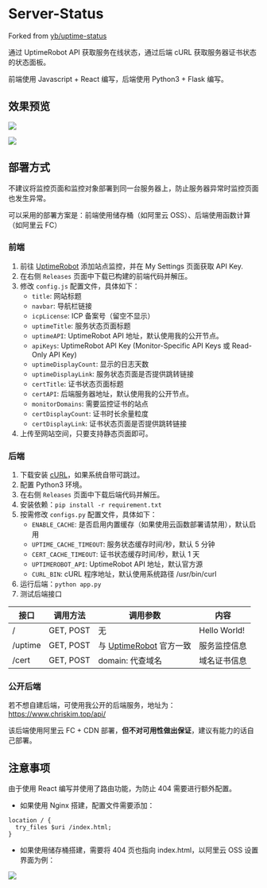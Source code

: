 # Server-Status

Forked from [yb/uptime-status](https://github.com/yb/uptime-status)

通过 UptimeRobot API 获取服务在线状态，通过后端 cURL 获取服务器证书状态的状态面板。

前端使用 Javascript + React 编写，后端使用 Python3 + Flask 编写。

## 效果预览

![](https://assets.zouht.com/img/md/Server-Status-README-04.png)



![](https://assets.zouht.com/img/md/Server-Status-README-05.png)

## 部署方式

不建议将监控页面和监控对象部署到同一台服务器上，防止服务器异常时监控页面也发生异常。

可以采用的部署方案是：前端使用储存桶（如阿里云 OSS）、后端使用函数计算（如阿里云 FC）

### 前端

1. 前往 [UptimeRobot](https://uptimerobot.com/) 添加站点监控，并在 My Settings 页面获取 API Key.
2. 在右侧 `Releases` 页面中下载已构建的前端代码并解压。
3. 修改 `config.js` 配置文件，具体如下：
   - `title`: 网站标题
   - `navbar`: 导航栏链接
   - `icpLicense`: ICP 备案号（留空不显示）
   - `uptimeTitle`: 服务状态页面标题
   - `uptimeAPI`: UptimeRobot API 地址，默认使用我的公开节点。
   - `apiKeys`: UptimeRobot API Key (Monitor-Specific API Keys 或 Read-Only API Key)
   - `uptimeDisplayCount`: 显示的日志天数
   - `uptimeDisplayLink`: 服务状态页面是否提供跳转链接
   - `certTitle`: 证书状态页面标题
   - `certAPI`: 后端服务器地址，默认使用我的公开节点。
   - `monitorDomains`: 需要监控证书的站点
   - `certDisplayCount`: 证书时长余量粒度
   - `certDisplayLink`: 证书状态页面是否提供跳转链接
4. 上传至网站空间，只要支持静态页面即可。

### 后端

1. 下载安装 [cURL](https://curl.se/download.html)，如果系统自带可跳过。
2. 配置 Python3 环境。
3. 在右侧 `Releases` 页面中下载后端代码并解压。
4. 安装依赖：`pip install -r requirement.txt`
5. 按需修改 `configs.py` 配置文件，具体如下：
   - `ENABLE_CACHE`: 是否启用内置缓存（如果使用云函数部署请禁用），默认启用
   - `UPTIME_CACHE_TIMEOUT`: 服务状态缓存时间/秒，默认 5 分钟
   - `CERT_CACHE_TIMEOUT`: 证书状态缓存时间/秒，默认 1 天
   - `UPTIMEROBOT_API`: UptimeRobot API 地址，默认官方源
   - `CURL_BIN`: cURL 程序地址，默认使用系统路径 /usr/bin/curl
6. 运行后端：`python app.py`
7. 测试后端接口

| 接口    | 调用方法  | 调用参数                                                | 内容         |
| ------- | --------- | ------------------------------------------------------- | ------------ |
| /       | GET, POST | 无                                                      | Hello World! |
| /uptime | GET, POST | 与 [UptimeRobot](https://uptimerobot.com/api/) 官方一致 | 服务监控信息 |
| /cert   | GET, POST | domain: 代查域名                                        | 域名证书信息 |

### **公开后端**

若不想自建后端，可使用我公开的后端服务，地址为：https://www.chriskim.top/api/

该后端使用阿里云 FC + CDN 部署，**但不对可用性做出保证**，建议有能力的话自己部署。

## 注意事项

由于使用 React 编写并使用了路由功能，为防止 404 需要进行额外配置。

- 如果使用 Nginx 搭建，配置文件需要添加：

```nginx
location / {
  try_files $uri /index.html;
}
```

- 如果使用储存桶搭建，需要将 404 页也指向 index.html，以阿里云 OSS 设置界面为例：

![](https://assets.zouht.com/img/md/Server-Status-README-03.png)
